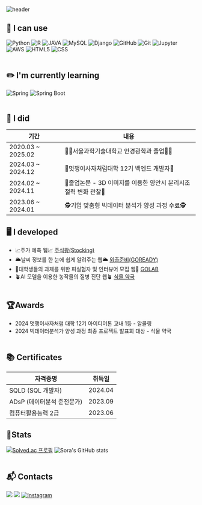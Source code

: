 
![header](https://capsule-render.vercel.app/api?type=waving&color=FFB9B9&height=300&section=header&text=Hello👋,%20I'm%20Sora%20Lee🐰&fontSize=50&fontColor=FFFFFF)


## 💪 I can use
![Python](https://img.shields.io/badge/Python-3776AB.svg?&style=for-the-badge&logo=Python&logoColor=white)
![R](https://img.shields.io/badge/R-276DC3.svg?&style=for-the-badge&logo=R&logoColor=white) 
![JAVA](https://img.shields.io/badge/Java-ED8B00?style=for-the-badge&logo=openjdk&logoColor=white) ![MySQL](https://img.shields.io/badge/MySQL-4479A1.svg?&style=for-the-badge&logo=MySQL&logoColor=white) ![Django](https://img.shields.io/badge/Django-092E20.svg?&style=for-the-badge&logo=Django&logoColor=white) ![GitHub](https://img.shields.io/badge/GitHub-181717.svg?&style=for-the-badge&logo=GitHub&logoColor=white) ![Git](https://img.shields.io/badge/Git-F05032.svg?&style=for-the-badge&logo=Git&logoColor=white) ![Jupyter](https://img.shields.io/badge/Jupyter-F37626.svg?&style=for-the-badge&logo=Jupyter&logoColor=white) ![AWS](https://img.shields.io/badge/AWS-232F3E.svg?&style=for-the-badge&logo=amazonwebservices&logoColor=white) ![HTML5](https://img.shields.io/badge/HTML5-E34F26.svg?&style=for-the-badge&logo=HTML5&logoColor=white) ![CSS](https://img.shields.io/badge/CSS-663399.svg?&style=for-the-badge&logo=CSS&logoColor=white) 
<br></br>
## ✏️ I'm currently learning
![Spring](https://img.shields.io/badge/Spring-6DB33F.svg?&style=for-the-badge&logo=Spring&logoColor=white)
![Spring Boot](https://img.shields.io/badge/SpringBoot-6DB33F.svg?&style=for-the-badge&logo=SpringBoot&logoColor=white)
<br></br>

## 👤 I did
| 기간       |                내용                            |
| ---------- | ---------------------------------------------- |
| 2020.03 ~ 2025.02  |  👩‍🎓서울과학기술대학교 안경광학과 졸업👩‍🎓  |
| 2024.03 ~ 2024.12 |  🦁멋쟁이사자처럼대학 12기 백엔드 개발자🦁 |
| 2024.02 ~ 2024.11 |  📑졸업논문 - 3D 이미지를 이용한 양안시 분리시조절력 변화 관찰📑 | 
| 2023.06 ~ 2024.01 | 🕵️기업 맞춤형 빅데이터 분석가 양성 과정 수료🕵️ |

## 🖥️ I developed
- 📈주가 예측 웹📈 <a href="https://github.com/leeesoraaa/Stocking">주식왕(Stocking)</a>
- 🌥️날씨 정보를 한 눈에 쉽게 알려주는 웹🌥️ <a href="https://github.com/leeesoraaa/GOREADY_BE">외출준비(GOREADY)</a>
- 🐳대학생들의 과제를 위한 피실험자 및 인터뷰어 모집 웹🐳 <a href="https://github.com/leeesoraaa/GOLAB_BE">GOLAB</a>
- 🪴AI 모델을 이용한 농작물의 질병 진단 웹🪴 <a href="https://github.com/leeesoraaa/ForFarmerForFuture">식물 약국</a> 
<br></br>
## 🏆Awards
- 2024 멋쟁이사자처럼 대학 12기 아이디어톤 교내 1등 - 알콜링
- 2024 빅데이터분석가 양성 과정 최종 프로젝트 발표회 대상 - 식물 약국 
<br></br>
## 📚 Certificates
| 자격증명                         | 취득일     |
|----------------------------------|------------|
| SQLD (SQL 개발자)                | 2024.04    |
| ADsP (데이터분석 준전문가)        | 2023.09    |
| 컴퓨터활용능력 2급                | 2023.06    |

## 🎇Stats
[![Solved.ac
프로필](http://mazassumnida.wtf/api/v2/generate_badge?boj=lsrlsh)](https://solved.ac/lsrlsh)
![Sora's GitHub stats](https://github-readme-stats.vercel.app/api?username=leeesoraaa&show_icons=true&theme=gruvbox_light)
<br></br>
## :mailbox_with_mail: Contacts
<a href=mailto:lsrlsh@naver.com> <img src="https://img.shields.io/badge/naver-03C75A?style=for-the-badge&logo=naver&logoColor=white&link=mailto:lsrlsh@naver.com"></a>
<a href=mailto:lsrlsh9981@gmail.com> <img src="https://img.shields.io/badge/Gmail-EA4335?style=for-the-badge&logo=Gmail&logoColor=white&link=mailto:lsrlsh9981@gmail.com"></a>
<a href="https://www.instagram.com/leee_so_raaa">![Instagram](https://img.shields.io/badge/Instagram-FF0069.svg?&style=for-the-badge&logo=Instagram&logoColor=white)</a>
